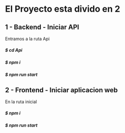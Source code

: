 # El Proyecto esta divido en 2

## 1 - Backend - Iniciar API

Entramos a la ruta Api

##### $ cd Api

##### $ npm i

##### $ npm run start

## 2 - Frontend - Iniciar aplicacion web

En la ruta inicial

##### $ npm i

##### $ npm run start
